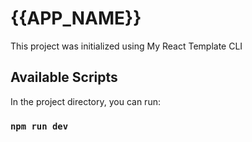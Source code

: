 # {{APP_NAME}}

This project was initialized using My React Template CLI

## Available Scripts

In the project directory, you can run:

### `npm run dev`
